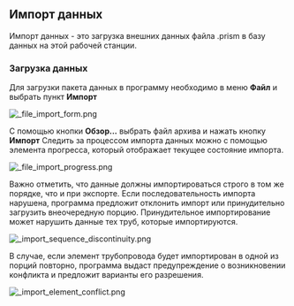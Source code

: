﻿
## Импорт данных

Импорт данных - это загрузка внешних данных файла .prism в базу данных на этой рабочей станции.

###	Загрузка данных
Для загрузки пакета данных в программу необходимо в меню **Файл** и выбрать пункт **Импорт**

![_file_import_form.png](./images/_file_import_form.png "")

С помощью кнопки **Обзор...** выбрать файл архива и нажать кнопку **Импорт**
Следить за процессом импорта данных можно с помощью элемента прогресса, который отображает текущее состояние импорта.

![_file_import_progress.png](./images/_file_import_progress.png "")

Важно отметить, что данные должны импортироваться строго в том же порядке, что и при экспорте. Если последовательность импорта нарушена, программа предложит отклонить импорт или принудительно загрузить внеочередную порцию. Принудительное импортирование может нарушить данные тех труб, которые импортируются. 

![_import_sequence_discontinuity.png](./images/_import_sequence_discontinuity.png "Нарушения последовательности")

В случае, если элемент трубопровода будет импортирован в одной из порций повторно, программа выдаст предупреждение о возникновении конфликта и предложит варианты его разрешения.

![_import_element_conflict.png](./images/_import_element_conflict.png "")